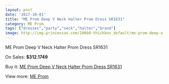 ```yaml
---
layout: post
date: '2017-10-01'
title: "ME Prom Deep V Neck Halter Prom Dress SR1631"
category: ME Prom
tags: ["dresses","party","neck","halter","brand"]
image: http://img.princessan.com/10660-thickbox_default/me-prom-deep-v-neck-halter-prom-dress-sr1631.jpg
---
```

ME Prom Deep V Neck Halter Prom Dress SR1631

On Sales: **$312.1749**
<a href="https://www.princessan.com/en/me-prom/4667-me-prom-deep-v-neck-halter-prom-dress-sr1631.html"><amp-img layout="responsive" width="600" height="600" src="//img.princessan.com/10660-thickbox_default/me-prom-deep-v-neck-halter-prom-dress-sr1631.jpg" alt="ME Prom Deep V Neck Halter Prom Dress SR1631 0" /></a>
<a href="https://www.princessan.com/en/me-prom/4667-me-prom-deep-v-neck-halter-prom-dress-sr1631.html"><amp-img layout="responsive" width="600" height="600" src="//img.princessan.com/10661-thickbox_default/me-prom-deep-v-neck-halter-prom-dress-sr1631.jpg" alt="ME Prom Deep V Neck Halter Prom Dress SR1631 1" /></a>

Buy it: [ME Prom Deep V Neck Halter Prom Dress SR1631](https://www.princessan.com/en/me-prom/4667-me-prom-deep-v-neck-halter-prom-dress-sr1631.html "ME Prom Deep V Neck Halter Prom Dress SR1631")

View more: [ME Prom](https://www.princessan.com/en/33-me-prom "ME Prom")